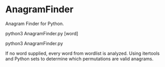 # AnagramFinder
Anagram Finder for Python.


python3 AnagramFinder.py [word]

python3 AnagramFinder.py

If no word supplied, every word from wordlist is analyzed.
Using itertools and Python sets to determine which permutations are valid anagrams.
